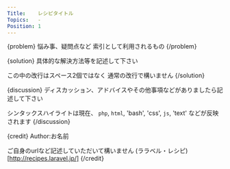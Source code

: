 ```yaml
---
Title:    レシピタイトル
Topics:   -
Position: 1
---
```


{problem}
悩み事、疑問点など 索引として利用されるもの
{/problem}

{solution}
具体的な解決方法等を記述して下さい

この中の改行はスペース2個ではなく
通常の改行で構いません
{/solution}

{discussion}
ディスカッション、アドバイスやその他事項などがありましたら記述して下さい

シンタックスハイライトは現在、
`php`, `html`, 'bash', 'css', `js`, 'text'
などが反映されます
{/discussion}

{credit}
Author:お名前

ご自身のurlなど記述していただいて構いません
(ララベル・レシピ)[http://recipes.laravel.jp/]
{/credit}
